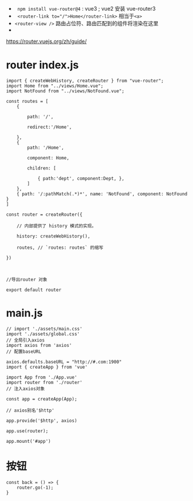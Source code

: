 * ` npm install vue-router@4`   : vue3 ;    vue2 安装 vue-router3
* ` <router-link to="/">Home</router-link>`  相当于`<a>`
* `<router-view />` 路由占位符、路由匹配到的组件将渲染在这里
* 
https://router.vuejs.org/zh/guide/



# router   index.js
```
import { createWebHistory, createRouter } from "vue-router";
import Home from "../views/Home.vue";
import NotFound from "../views/NotFound.vue";

const routes = [
    {

        path: '/',

        redirect:'/Home',  

    },
    {
        path: '/Home',

        component: Home,

        children: [

            { path:'dept', component:Dept, },
        ]
    },
    { path: '/:pathMatch(.*)*', name: 'NotFound', component: NotFound }
]

const router = createRouter({

    // 内部提供了 history 模式的实现。

    history: createWebHistory(),

    routes, // `routes: routes` 的缩写

})

  

//导出router 对象

export default router
```

# main.js
```
// import './assets/main.css'
import './assets/global.css'
// 全局引入axios
import axios from 'axios'
// 配置baseURL

axios.defaults.baseURL = "http://#.com:1900"
import { createApp } from 'vue'

import App from './App.vue'
import router from './router'
// 注入axios对象

const app = createApp(App);

// axios别名'$http'

app.provide('$http', axios)

app.use(router);

app.mount('#app')
```


# 按钮

```
const back = () => {
    router.go(-1);
}
```

